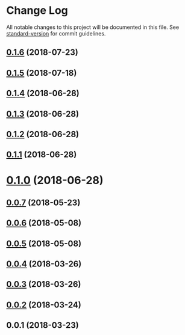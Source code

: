 # Change Log

All notable changes to this project will be documented in this file. See [standard-version](https://github.com/conventional-changelog/standard-version) for commit guidelines.

<a name="0.1.6"></a>
## [0.1.6](https://github.com/lexich/react-async-decorator/compare/v0.1.5...v0.1.6) (2018-07-23)



<a name="0.1.5"></a>
## [0.1.5](https://github.com/lexich/react-async-decorator/compare/v0.1.4...v0.1.5) (2018-07-18)



<a name="0.1.4"></a>
## [0.1.4](https://github.com/lexich/react-async-decorator/compare/v0.1.3...v0.1.4) (2018-06-28)



<a name="0.1.3"></a>
## [0.1.3](https://github.com/lexich/react-async-decorator/compare/v0.1.2...v0.1.3) (2018-06-28)



<a name="0.1.2"></a>
## [0.1.2](https://github.com/lexich/react-async-decorator/compare/v0.1.1...v0.1.2) (2018-06-28)



<a name="0.1.1"></a>
## [0.1.1](https://github.com/lexich/react-async-decorator/compare/v0.1.0...v0.1.1) (2018-06-28)



<a name="0.1.0"></a>
# [0.1.0](https://github.com/lexich/react-async-decorator/compare/v0.0.7...v0.1.0) (2018-06-28)



<a name="0.0.7"></a>
## [0.0.7](https://github.com/lexich/react-async-decorator/compare/v0.0.6...v0.0.7) (2018-05-23)



<a name="0.0.6"></a>
## [0.0.6](https://github.com/lexich/react-async-decorator/compare/v0.0.5...v0.0.6) (2018-05-08)



<a name="0.0.5"></a>
## [0.0.5](https://github.com/lexich/react-async-decorator/compare/v0.0.4...v0.0.5) (2018-05-08)



<a name="0.0.4"></a>
## [0.0.4](https://github.com/lexich/react-async-decorator/compare/v0.0.3...v0.0.4) (2018-03-26)



<a name="0.0.3"></a>
## [0.0.3](https://github.com/lexich/react-async-decorator/compare/v0.0.2...v0.0.3) (2018-03-26)



<a name="0.0.2"></a>
## [0.0.2](https://github.com/lexich/react-async-decorator/compare/v0.0.1...v0.0.2) (2018-03-24)



<a name="0.0.1"></a>
## 0.0.1 (2018-03-23)
